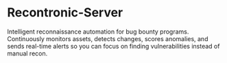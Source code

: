 # Recontronic-Server
Intelligent reconnaissance automation for bug bounty programs. Continuously monitors assets, detects changes, scores anomalies, and sends real-time alerts so you can focus on finding vulnerabilities instead of manual recon.

